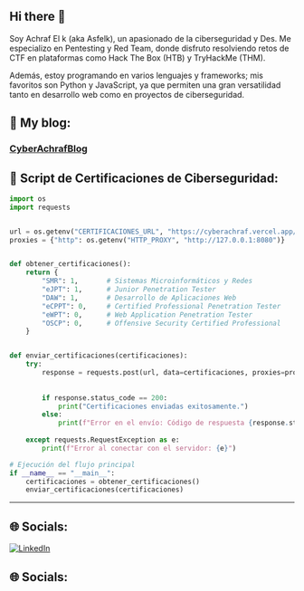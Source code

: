 ## Hi there 👋

Soy Achraf El k (aka Asfelk), un apasionado de la ciberseguridad y Des. Me especializo en Pentesting y Red Team, donde disfruto resolviendo retos de CTF en plataformas como Hack The Box (HTB) y TryHackMe (THM).

Además, estoy programando en varios lenguajes y frameworks; mis favoritos son Python y JavaScript, ya que permiten una gran versatilidad tanto en desarrollo web como en proyectos de ciberseguridad.

## 👀 My blog: 

### [CyberAchrafBlog](https://cyberachraf.vercel.app/)

## 🔐 Script de Certificaciones de Ciberseguridad:

```python
import os
import requests


url = os.getenv("CERTIFICACIONES_URL", "https://cyberachraf.vercel.app/")
proxies = {"http": os.getenv("HTTP_PROXY", "http://127.0.0.1:8080")}


def obtener_certificaciones():
    return {
        "SMR": 1,       # Sistemas Microinformáticos y Redes
        "eJPT": 1,      # Junior Penetration Tester
        "DAW": 1,       # Desarrollo de Aplicaciones Web
        "eCPPT": 0,     # Certified Professional Penetration Tester
        "eWPT": 0,      # Web Application Penetration Tester
        "OSCP": 0,      # Offensive Security Certified Professional
    }


def enviar_certificaciones(certificaciones):
    try:
        response = requests.post(url, data=certificaciones, proxies=proxies)
        
        
        if response.status_code == 200:
            print("Certificaciones enviadas exitosamente.")
        else:
            print(f"Error en el envío: Código de respuesta {response.status_code}")
    
    except requests.RequestException as e:
        print(f"Error al conectar con el servidor: {e}")

# Ejecución del flujo principal
if __name__ == "__main__":
    certificaciones = obtener_certificaciones()
    enviar_certificaciones(certificaciones)


``` 
---

## 🌐 Socials:
[![LinkedIn](https://img.shields.io/badge/LinkedIn-%230077B5.svg?logo=linkedin&logoColor=white)](https://linkedin.com/in/achrafelkadrani) 

## 🌐 Socials:
